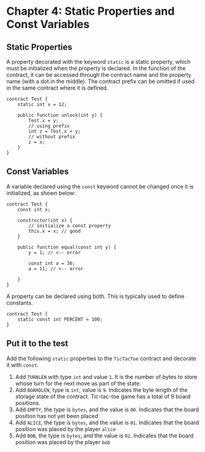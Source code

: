 # Chapter 4: Static Properties and Const Variables

## Static Properties

A property decorated with the keyword `static` is a static property, which must be initialized when the property is declared. In the function of the contract, it can be accessed through the contract name and the property name (with a dot in the middle). The contract prefix can be omitted if used in the same contract where it is defined.


```
contract Test {
    static int x = 12;

    public function unlock(int y) {
        Test.x = y;
        // using prefix
        int z = Test.x + y;
        // without prefix
        z = x;
    }
}
```

## Const Variables

A variable declared using the `const` keyword cannot be changed once it is initialized, as shown below:

```
contract Test {
    const int x;

    constructor(int x) {
        // initialize a const property
        this.x = x; // good
    }

    public function equal(const int y) {
        y = 1; // <-- error

        const int a = 36;
        a = 11; // <-- error

    }
}
```

A property can be declared using both. This is typically used to define constants.
```
contract Test {
    static const int PERCENT = 100;
}
```


## Put it to the test

Add the following `static` properties to the `TicTacToe` contract and decorate it with `const`.

1. Add `TURNLEN` with type `int` and value `1`. It is the number of bytes to store whose turn for the next move as part of the state.
2. Add `BOARDLEN`, type is `int`, value is `9`. Indicates the byte length of the storage state of the contract. Tic-tac-toe game has a total of 9 board positions.
3. Add `EMPTY`, the type is `bytes`, and the value is `00`. Indicates that the board position has not yet been placed
4. Add `ALICE`, the type is `bytes`, and the value is `01`. Indicates that the board position was placed by the player `alice`
5. Add `BOB`, the type is `bytes`, and the value is `02`. Indicates that the board position was placed by the player `bob`
